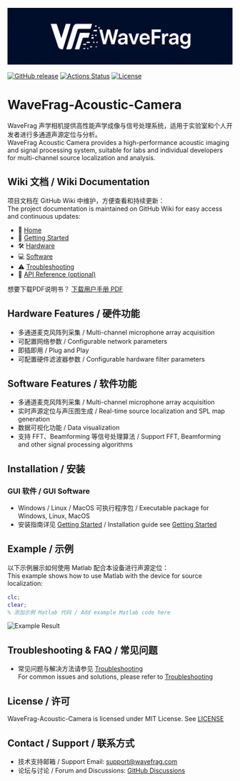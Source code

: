 ![WaveFrag Logo](docs/images/WF_Rev001.png)

[![GitHub release](https://img.shields.io/github/v/release/wavefrag/WaveFrag-Acoustic-Camera)](https://github.com/wavefrag/WaveFrag-Acoustic-Camera/releases)
[![Actions Status](https://github.com/wavefrag/WaveFrag-Acoustic-Camera/actions/workflows/tests.yml/badge.svg)](https://github.com/wavefrag/WaveFrag-Acoustic-Camera/actions)
[![License](https://img.shields.io/github/license/wavefrag/WaveFrag-Acoustic-Camera)](LICENSE)

# WaveFrag-Acoustic-Camera
WaveFrag 声学相机提供高性能声学成像与信号处理系统，适用于实验室和个人开发者进行多通道声源定位与分析。  
WaveFrag Acoustic Camera provides a high-performance acoustic imaging and signal processing system, suitable for labs and individual developers for multi-channel source localization and analysis.

## Wiki 文档 / Wiki Documentation
项目文档在 GitHub Wiki 中维护，方便查看和持续更新：  
The project documentation is maintained on GitHub Wiki for easy access and continuous updates:
- 📖 [Home](https://github.com/wavefrag/WaveFrag-Acoustic-Camera/wiki/Home)
- 🚀 [Getting Started](https://github.com/wavefrag/WaveFrag-Acoustic-Camera/wiki/Getting_Started)
- 🛠 [Hardware](https://github.com/wavefrag/WaveFrag-Acoustic-Camera/wiki/Hardware)
- 💻 [Software](https://github.com/wavefrag/WaveFrag-Acoustic-Camera/wiki/Software)
- ⚠️ [Troubleshooting](https://github.com/wavefrag/WaveFrag-Acoustic-Camera/wiki/Troubleshooting)
- 📑 [API Reference (optional)](https://github.com/wavefrag/WaveFrag-Acoustic-Camera/wiki/API_Reference)

想要下载PDF说明书？
[下载用户手册 PDF](https://github.com/wavefrag/WaveFrag-Acoustic-Camera/blob/main/docs/WaveFrag_UserManual_v1.0.pdf)

## Hardware Features / 硬件功能
- 多通道麦克风阵列采集 / Multi-channel microphone array acquisition
- 可配置网络参数 / Configurable network parameters
- 即插即用 / Plug and Play
- 可配置硬件滤波器参数 / Configurable hardware filter parameters

## Software Features / 软件功能
- 多通道麦克风阵列采集 / Multi-channel microphone array acquisition
- 实时声源定位与声压图生成 / Real-time source localization and SPL map generation
- 数据可视化功能 / Data visualization
- 支持 FFT、Beamforming 等信号处理算法 / Support FFT, Beamforming and other signal processing algorithms

## Installation / 安装
### GUI 软件 / GUI Software
- Windows / Linux / MacOS 可执行程序包 / Executable package for Windows, Linux, MacOS
- 安装指南详见 [Getting Started](https://github.com/wavefrag/WaveFrag-Acoustic-Camera/wiki/Getting_Started) / Installation guide see [Getting Started](https://github.com/wavefrag/WaveFrag-Acoustic-Camera/wiki/Getting_Started)

## Example / 示例
以下示例展示如何使用 Matlab 配合本设备进行声源定位：  
This example shows how to use Matlab with the device for source localization:

```matlab
clc;
clear;
% 添加示例 Matlab 代码 / Add example Matlab code here
```

![Example Result](docs/images/example_result.png)

## Troubleshooting & FAQ / 常见问题
- 常见问题与解决方法请参见 [Troubleshooting](https://github.com/wavefrag/WaveFrag-Acoustic-Camera/wiki/Troubleshooting)  
For common issues and solutions, please refer to [Troubleshooting](https://github.com/wavefrag/WaveFrag-Acoustic-Camera/wiki/Troubleshooting)

## License / 许可
WaveFrag-Acoustic-Camera is licensed under MIT License. See [LICENSE](LICENSE)

## Contact / Support / 联系方式
- 技术支持邮箱 / Support Email: support@wavefrag.com
- 论坛与讨论 / Forum and Discussions: [GitHub Discussions](https://github.com/wavefrag/WaveFrag-Acoustic-Camera/discussions)
